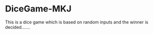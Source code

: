 # DiceGame-MKJ
This is a dice game which is based on random inputs and the winner is decided.......
